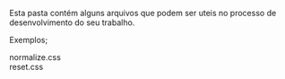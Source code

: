 Esta pasta contém alguns arquivos que podem ser uteis no processo de desenvolvimento do seu trabalho.

Exemplos;

normalize.css<br>
reset.css<br>
